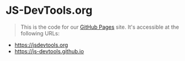 JS-DevTools.org
==========================
> This is the code for our [GitHub Pages](https://pages.github.com/) site.  It's accessible at the following URLs:

* https://jsdevtools.org
* https://js-devtools.github.io
